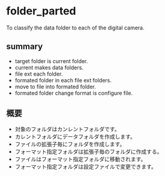 folder_parted
=============

To classify the data folder to each of the digital camera.

## summary
* target folder is current folder.
* current makes data folders.
* file ext each folder.
* formated folder in each file ext folders.
* move to file into formated folder.
* formated folder change format is configure file.

## 概要
* 対象のフォルダはカンレントフォルダです。
* カレントフォルダにデータフォルダを作成します。
* ファイルの拡張子毎にフォルダを作成します。
* フォーマット指定フォルダは拡張子毎のフォルダに作成する。
* ファイルはフォーマット指定フォルダに移動されます。
* フォーマット指定フォルダは設定ファイルで変更できます。

